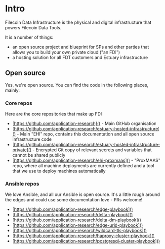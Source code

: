 # Intro
Filecoin Data Infrastructure is the physical and digital infrastructure that powers Filecoin Data Tools.

It is a number of things:

* an open source project and blueprint for SPs and other parties that allows you to build your own private cloud ("an FDI")
* a hosting solution for all FDT customers and Estuary infrastructure

## Open source
Yes, we're open source. You can find the code in the following places, mainly:

### Core repos
Here are the core repositories that make up FDI

* [https://github.com/application-research]() - Main GitHub organisation
* [https://github.com/application-research/estuary-hosted-infrastructure]() - Main "EHI" repo, contains this documentation and all open source infrastructure code
* [https://github.com/application-research/estuary-hosted-infrastructure-private]() - Encrypted Git copy of relevant secrets and variables that cannot be shared publicly
* [https://github.com/application-research/ehi-proxmaas]() - "ProxMAAS" repo, where all machine deployments are currently defined and a tool that we use to deploy machines automatically

### Ansible repos
We love Ansible, and all our Ansible is open source. It's a little rough around the edges and could use some documentation love - PRs welcome!

* [https://github.com/application-research/edge-playbook]()
* [https://github.com/application-research/delta-playbook]()
* [https://github.com/application-research/delta-dm-playbook]()
* [https://github.com/application-research/edge-urid-playbook]()
* [https://github.com/application-research/wildcard-tls-playbook]()
* [https://github.com/application-research/haproxy-cluster-playbook]()
* [https://github.com/application-research/postgresql-cluster-playbook]()

